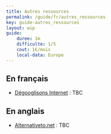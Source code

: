 ```yaml
---
title: Autres ressources
permalink: /guide/fr/autres_ressources
key: guide-autres_ressources
layout: wip
guide:
    duree: 1m
    difficulte: 1/5
    cout: 1€/mois
    local-data: Europe
---
```


## En français

- [Dégooglisons Internet](https://degooglisons-internet.org) : TBC

## En anglais

- [Alternativeto.net](https://alternativeto.net/) : TBC